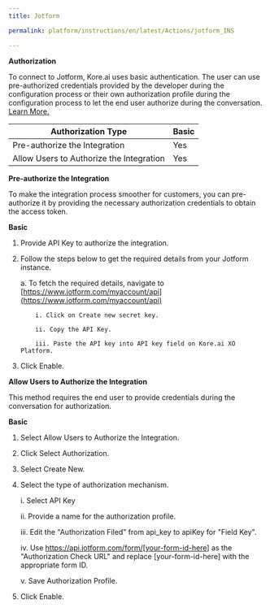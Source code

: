 ```yaml
---
title: Jotform

permalink: platform/instructions/en/latest/Actions/jotform_INS

---
```


<base target="_blank">




**Authorization**
 
To connect to Jotform, Kore.ai uses basic authentication. The user can use pre-authorized credentials provided by the developer during the configuration process or their own authorization profile during the configuration process to let the end user authorize during the conversation. [Learn More.](https://api.jotform.com/docs/#gettingstarted)
 
 |Authorization Type                      | Basic |
 |----------------------------------------|-------|
 |Pre-authorize the Integration           |  Yes  |
 |Allow Users to Authorize the Integration|  Yes  |


**Pre-authorize the Integration**
 
 To make the integration process smoother for customers, you can pre-authorize it by providing the necessary authorization credentials to obtain the access token.

**Basic**
 
1. Provide API Key to authorize the integration.
2. Follow the steps below to get the required details from your Jotform instance.
 
   a. To fetch the required details, navigate to [https://www.jotform.com/myaccount/api](https://www.jotform.com/myaccount/api)

           i. Click on Create new secret key.
 
           ii. Copy the API Key.
 
           iii. Paste the API key into API key field on Kore.ai XO Platform.
 
 3. Click Enable.
 
**Allow Users to Authorize the Integration**
 
This method requires the end user to provide credentials during the conversation for authorization.
 
**Basic**
 
1. Select Allow Users to Authorize the Integration.
 
2. Click Select Authorization.
 
3. Select Create New.
 
4. Select the type of authorization mechanism. 
 
   i.  Select API Key
 
   ii.  Provide a name for the authorization profile.

   iii. Edit the "Authorization Filed" from api_key to apiKey for "Field Key".

   iv. Use https://api.jotform.com/form/[your-form-id-here] as the "Authorization Check URL" and replace [your-form-id-here] with the appropriate form ID.
 
   v.  Save Authorization Profile.
 
 6.  Click Enable.
 
